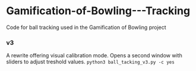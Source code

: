# Gamification-of-Bowling---Tracking
Code for ball tracking used in the Gamification of Bowling project

### v3
A rewrite offering visual calibration mode. Opens a second window with sliders
to adjust treshold values.
`python3 ball_tacking_v3.py -c yes`
